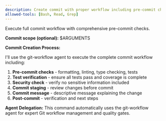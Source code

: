 ```yaml
---
description: Create commit with proper workflow including pre-commit checks
allowed-tools: [Bash, Read, Grep]
---
```


Execute full commit workflow with comprehensive pre-commit checks.

**Commit scope (optional):** $ARGUMENTS

**Commit Creation Process:**

I'll use the git-workflow agent to execute the complete commit workflow including:

1. **Pre-commit checks** - formatting, linting, type checking, tests
2. **Test verification** - ensure all tests pass and coverage is complete
3. **Security check** - verify no sensitive information included
4. **Commit staging** - review changes before commit
5. **Commit message** - descriptive message explaining the change
6. **Post-commit** - verification and next steps

**Agent Delegation:**
This command automatically uses the git-workflow agent for expert Git workflow management and quality gates.